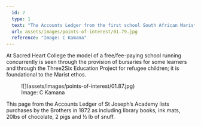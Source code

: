 ```yaml
---
  id: 2
  type: 1
  text: "The Accounts Ledger from the first school South African Marist School, St. Joseph’s Academy in Cape Town, established in 1867. This fee-paying school was set up alongside another Marist School, St Aloysius’ School (financed by the colonial government)."
  url: assets/images/points-of-interest/01.79.jpg
  reference: "Image: C Kamana"
---
```

At Sacred Heart College the model of a free/fee-paying school running concurrently is seen through the provision of bursaries for some learners and through the Three2Six Education Project for refugee children; it is foundational to the Marist ethos.

<figure>![](assets/images/points-of-interest/01.87.jpg)
  <figcaption>Image: C Kamana</figcaption>
</figure>

This page from the Accounts Ledger of St Joseph’s Academy lists purchases by the Brothers in 1872 as including library books, ink mats, 20lbs of chocolate, 2 pigs and ½ lb of snuff. 

